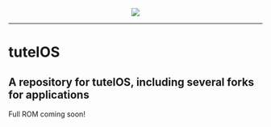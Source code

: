 <p align="center">
<img src="https://media.discordapp.net/attachments/1102642636046745680/1113440507406860328/blyat_huem_po_lbu_ne_dalo.png" > 
</p>

--------------------------------------------------------------------------------------------------------
# tutelOS
A repository for tutelOS, including several forks for applications
--------------------------------------------------------------------------------------------------------
Full ROM coming soon!
